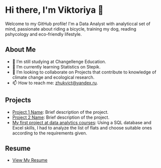# Hi there, I'm Viktoriya 👋

Welcome to my GitHub profile! I'm a Data Analyst with analyticcal set of mind,
passionate about riding a bicycle, training my dog, reading pshycology and eco-friendly lifestyle.

## About Me
- 🔭 I’m still studying at Changellenge Education.
- 🌱 I’m currently learning Statistics on Stepik.
- 👯 I’m looking to collaborate on Projects that contribute to knowledge of climate change and ecological research.
- 📫 How to reach me: zhukvict@yandex.ru.

## Projects
- [Project 1 Name](link-to-repository): Brief description of the project.
- [Project 2 Name](link-to-repository): Brief description of the project.
- [My first project at data analytics courses](https://github.com/zhukvv/Airbnb-rent): Using a SQL database and Excel skills, I had to analyze the list of flats and choose suitable ones according to the requirements given.

## Resume
- [View My Resume](https://github.com/zhukvv/resume)
